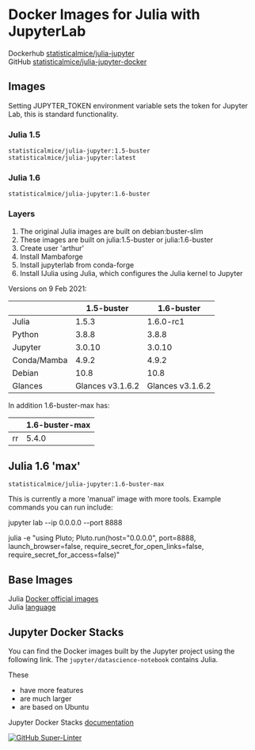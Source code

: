 # Docker Images for Julia with JupyterLab

Dockerhub [statisticalmice/julia-jupyter](https://hub.docker.com/repository/docker/statisticalmice/julia-jupyter)  
GitHub [statisticalmice/julia-jupyter-docker](https://github.com/StatisticalMice/julia-jupyter-docker)

## Images

Setting JUPYTER_TOKEN environment variable sets the token for Jupyter Lab, this is standard functionality.

### Julia 1.5

`statisticalmice/julia-jupyter:1.5-buster`  
`statisticalmice/julia-jupyter:latest`

### Julia 1.6

`statisticalmice/julia-jupyter:1.6-buster`

### Layers

1. The original Julia images are built on debian:buster-slim
2. These images are built on julia:1.5-buster or julia:1.6-buster
3. Create user 'arthur'
4. Install Mambaforge
5. Install jupyterlab from conda-forge
6. Install IJulia using Julia, which configures the Julia kernel to Jupyter

Versions on 9 Feb 2021:  

|        | 1.5-buster | 1.6-buster |
|---------|-------|-----------|
| Julia   | 1.5.3 | 1.6.0-rc1 |
| Python  | 3.8.8   | 3.8.8     |
| Jupyter | 3.0.10   | 3.0.10     |
| Conda/Mamba   | 4.9.2   | 4.9.2     |
| Debian  | 10.8  | 10.8      |
| Glances | Glances v3.1.6.2 | Glances v3.1.6.2|

In addition 1.6-buster-max has:

|        | 1.6-buster-max |
|---------|-------|
| rr   |  5.4.0 |

## Julia 1.6 'max'

`statisticalmice/julia-jupyter:1.6-buster-max`

This is currently a more 'manual' image with more tools. Example commands you can run include:

jupyter lab --ip 0.0.0.0 --port 8888 

julia -e "using Pluto; Pluto.run(host=\"0.0.0.0\", port=8888, launch_browser=false, require_secret_for_open_links=false, require_secret_for_access=false)"

## Base Images

Julia [Docker official images](https://hub.docker.com/_/julia)  
Julia [language](https://julialang.org)

## Jupyter Docker Stacks

You can find the Docker images built by the Jupyter project using the following link. The `jupyter/datascience-notebook` contains Julia.

These
* have more features
* are much larger
* are based on Ubuntu

Jupyter Docker Stacks [documentation](https://jupyter-docker-stacks.readthedocs.io/en/latest/)

[![GitHub Super-Linter](https://github.com/StatisticalMice/julia-jupyter-docker/workflows/Super-Linter/badge.svg)](https://github.com/marketplace/actions/super-linter)
